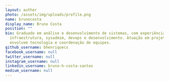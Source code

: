 ```yaml
---
layout: author
photo: /assets/img/uploads/profile.png
name: brunocosta
display_name: Bruno Costa
position: ""
bio: Graduado em análise e desenvolvimento de sistemas, com experiência em
  infraestrutura, sysadmim, devops e desenvolvimento. Atuação em projetos que
  envolvem tecnologia e coordenação de equipes.
github_username: bhenriquecs
facebook_username: null
twitter_username: null
instagram_username: null
linkedin_username: bruno-h-costa-santos
medium_username: null
---
```

